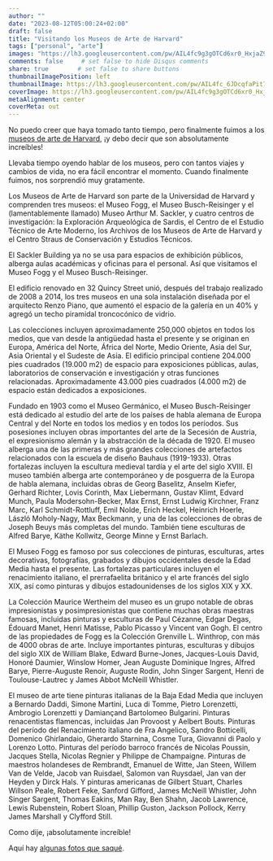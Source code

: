 ```yaml
---
author: ""
date: "2023-08-12T05:00:24+02:00"
draft: false
title: "Visitando los Museos de Arte de Harvard"
tags: ["personal", "arte"]
images: "https://lh3.googleusercontent.com/pw/AIL4fc9g3gOTCd6xr0_HxjaZ9aPZP2uALY7_Jaka99DkLJ9JQ3Iv_OIKM-kITuEzS3-F5fdf_fX3D9sQdrNp22pNUEC1ysnpBBUq1ZeTb_PGlFb_kH0zfPJ5=w2400"
comments: false     # set false to hide Disqus comments
share: true        # set false to share buttons
thumbnailImagePosition: left
thumbnailImage: https://lh3.googleusercontent.com/pw/AIL4fc_6JDcqfaPit75cSu_mJfiExUrwBkoCdhgUhSbhqmjkNIhY0jkcyXpj-vrDyZs1yf0ql86TGGP7_tFeVfep2ChfKUmcoi_wmx2_x7XFwtYRyqyLXy_3=w2400
coverImage: https://lh3.googleusercontent.com/pw/AIL4fc9g3gOTCd6xr0_HxjaZ9aPZP2uALY7_Jaka99DkLJ9JQ3Iv_OIKM-kITuEzS3-F5fdf_fX3D9sQdrNp22pNUEC1ysnpBBUq1ZeTb_PGlFb_kH0zfPJ5=w2400
metaAlignment: center
coverMeta: out
---
```


No puedo creer que haya tomado tanto tiempo, pero finalmente fuimos a los [museos de arte de Harvard](https://harvardartmuseums.org/), ¡y debo decir que son absolutamente increíbles!

<!--more-->

Llevaba tiempo oyendo hablar de los museos, pero con tantos viajes y cambios de vida, no era fácil encontrar el momento. Cuando finalmente fuimos, nos sorprendió muy gratamente.

Los Museos de Arte de Harvard son parte de la Universidad de Harvard y comprenden tres museos: el Museo Fogg, el Museo Busch-Reisinger y el (lamentablemente llamado) Museo Arthur M. Sackler, y cuatro centros de investigación: la Exploración Arqueológica de Sardis, el Centro de el Estudio Técnico de Arte Moderno, los Archivos de los Museos de Arte de Harvard y el Centro Straus de Conservación y Estudios Técnicos.

El Sackler Building ya no se usa para espacios de exhibición públicos, alberga aulas académicas y oficinas para el personal. Así que visitamos el Museo Fogg y el Museo Busch-Reisinger.

El edificio renovado en 32 Quincy Street unió, después del trabajo realizado de 2008 a 2014, los tres museos en una sola instalación diseñada por el arquitecto Renzo Piano, que aumentó el espacio de la galería en un 40% y agregó un techo piramidal troncocónico de vidrio.

Las colecciones incluyen aproximadamente 250,000 objetos en todos los medios, que van desde la antigüedad hasta el presente y se originan en Europa, América del Norte, África del Norte, Medio Oriente, Asia del Sur, Asia Oriental y el Sudeste de Asia. El edificio principal contiene 204.000 pies cuadrados (19.000 m2) de espacio para exposiciones públicas, aulas, laboratorios de conservación e investigación y otras funciones relacionadas. Aproximadamente 43.000 pies cuadrados (4.000 m2) de espacio están dedicados a exposiciones.

Fundado en 1903 como el Museo Germánico, el Museo Busch-Reisinger está dedicado al estudio del arte de los países de habla alemana de Europa Central y del Norte en todos los medios y en todos los períodos. Sus posesiones incluyen obras importantes del arte de la Secesión de Austria, el expresionismo alemán y la abstracción de la década de 1920. El museo alberga una de las primeras y más grandes colecciones de artefactos relacionados con la escuela de diseño Bauhaus (1919-1933). Otras fortalezas incluyen la escultura medieval tardía y el arte del siglo XVIII. El museo también alberga arte contemporáneo y de posguerra de la Europa de habla alemana, incluidas obras de Georg Baselitz, Anselm Kiefer, Gerhard Richter, Lovis Corinth, Max Liebermann, Gustav Klimt, Edvard Munch, Paula Modersohn-Becker, Max Ernst, Ernst Ludwig Kirchner, Franz Marc, Karl Schmidt-Rottluff, Emil Nolde, Erich Heckel, Heinrich Hoerle, László Moholy-Nagy, Max Beckmann, y una de las colecciones de obras de Joseph Beuys más completas del mundo. También tiene esculturas de Alfred Barye, Käthe Kollwitz, George Minne y Ernst Barlach.

El Museo Fogg es famoso por sus colecciones de pinturas, esculturas, artes decorativas, fotografías, grabados y dibujos occidentales desde la Edad Media hasta el presente. Las fortalezas particulares incluyen el renacimiento italiano, el prerrafaelita británico y el arte francés del siglo XIX, así como pinturas y dibujos estadounidenses de los siglos XIX y XX.

La Colección Maurice Wertheim del museo es un grupo notable de obras impresionistas y posimpresionistas que contiene muchas obras maestras famosas, incluidas pinturas y esculturas de Paul Cézanne, Edgar Degas, Édouard Manet, Henri Matisse, Pablo Picasso y Vincent van Gogh. El centro de las propiedades de Fogg es la Colección Grenville L. Winthrop, con más de 4000 obras de arte. Incluye importantes pinturas, esculturas y dibujos del siglo XIX de William Blake, Edward Burne-Jones, Jacques-Louis David, Honoré Daumier, Winslow Homer, Jean Auguste Dominique Ingres, Alfred Barye, Pierre-Auguste Renoir, Auguste Rodin, John Singer Sargent, Henri de Toulouse-Lautrec y James Abbot McNeill Whistler.

El museo de arte tiene pinturas italianas de la Baja Edad Media que incluyen a Bernardo Daddi, Simone Martini, Luca di Tomme, Pietro Lorenzetti, Ambrogio Lorenzetti y Damiançand Bartolomeo Bulgarini. Pinturas renacentistas flamencas, incluidas Jan Provoost y Aelbert Bouts. Pinturas del período del Renacimiento italiano de Fra Angelico, Sandro Botticelli, Domenico Ghirlandaio, Gherardo Starnina, Cosme Tura, Giovanni di Paolo y Lorenzo Lotto. Pinturas del período barroco francés de Nicolas Poussin, Jacques Stella, Nicolas Regnier y Philippe de Champaigne. Pinturas de maestros holandeses de Rembrandt, Emanuel de Witte, Jan Steen, Willem Van de Velde, Jacob van Ruisdael, Salomon van Ruysdael, Jan van der Heyden y Dirck Hals. Y pinturas americanas de Gilbert Stuart, Charles Willson Peale, Robert Feke, Sanford Gifford, James McNeill Whistler, John Singer Sargent, Thomas Eakins, Man Ray, Ben Shahn, Jacob Lawrence, Lewis Rubenstein, Robert Sloan, Phillip Guston, Jackson Pollock, Kerry James Marshall y Clyfford Still.

Como dije, ¡absolutamente increíble!

Aquí hay [algunas fotos que saqué](https://photos.app.goo.gl/5gpn7H9wQoph7muJ9).